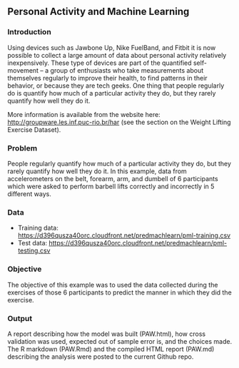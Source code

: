 ## Personal Activity and Machine Learning

### Introduction

Using devices such as Jawbone Up, Nike FuelBand, and Fitbit it is now possible to collect a large amount of data about personal activity relatively inexpensively. These type of devices are part of the quantified self-movement – a group of enthusiasts who take measurements about themselves regularly to improve their health, to find patterns in their behavior, or because they are tech geeks. One thing that people regularly do is quantify how much of a particular activity they do, but they rarely quantify how well they do it. 

More information is available from the website here: http://groupware.les.inf.puc-rio.br/har (see the section on the Weight Lifting Exercise Dataset).

### Problem

People regularly quantify how much of a particular activity they do, but they rarely quantify how well they do it. In this example, data from accelerometers on the belt, forearm, arm, and dumbell of 6 participants which were asked to perform barbell lifts correctly and incorrectly in 5 different ways. 

### Data

- Training data: https://d396qusza40orc.cloudfront.net/predmachlearn/pml-training.csv
- Test data: https://d396qusza40orc.cloudfront.net/predmachlearn/pml-testing.csv

### Objective

The objective of this example was to used the data collected during the exercises of those 6 participants to predict the manner in which they did the exercise.

### Output

A report describing how the model was built (PAW.html), how cross validation was used, expected out of sample error is, and the choices made. The R markdown (PAW.Rmd) and the compiled HTML report (PAW.md) describing the analysis were posted to the current Github repo.


